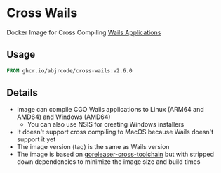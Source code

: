 # Cross Wails

Docker Image for Cross Compiling [Wails Applications](https://wails.io/)

## Usage

```dockerfile
FROM ghcr.io/abjrcode/cross-wails:v2.6.0
```

## Details

- Image can compile CGO Wails applications to Linux (ARM64 and AMD64) and Windows (AMD64)
  - You can also use NSIS for creating Windows installers
- It doesn't support cross compiling to MacOS because Wails doesn't support it yet
- The image version (tag) is the same as Wails version
- The image is based on [goreleaser-cross-toolchain](https://github.com/goreleaser/goreleaser-cross-toolchains/tree/main) but with stripped down dependencies
  to minimize the image size and build times

